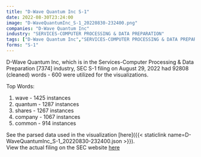```yaml
---
title: "D-Wave Quantum Inc S-1"
date: 2022-08-30T23:24:00
image: "D-WaveQuantumInc_S-1_20220830-232400.png"
companies: "D-Wave Quantum Inc"
industry: "SERVICES-COMPUTER PROCESSING & DATA PREPARATION"
tags: ["D-Wave Quantum Inc","SERVICES-COMPUTER PROCESSING & DATA PREPARATION","08-29-2022","S-1"]
forms: "S-1"
---
```

D-Wave Quantum Inc, which is in the Services-Computer Processing & Data Preparation [7374] industry, SEC S-1 filing on August 29, 2022 had 92808 (cleaned) words - 600 were utilized for the visualizations.

Top Words:
1. wave - 1425 instances
2. quantum - 1287 instances
3. shares - 1267 instances
4. company - 1067 instances
5. common - 914 instances


See the parsed data used in the visualization [here]({{< staticlink name=D-WaveQuantumInc_S-1_20220830-232400.json >}}).  
View the actual filing on the SEC website [here](https://www.sec.gov/Archives/edgar/data/1907982/0001193125-22-231450.txt)